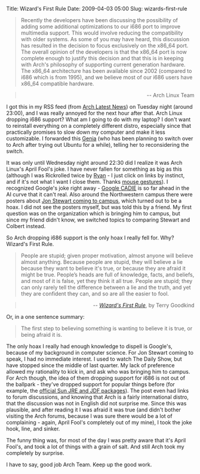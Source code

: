 Title: Wizard's First Rule
Date: 2009-04-03 05:00
Slug: wizards-first-rule

> Recently the developers have been discussing the possibility of adding
> some additional optimizations to our i686 port to improve multimedia
> support. This would involve reducing the compatibility with older
> systems. As some of you may have heard, this discussion has resulted
> in the decision to focus exclusively on the x86\_64 port. The overall
> opinion of the developers is that the x86\_64 port is now complete
> enough to justify this decision and that this is in keeping with
> Arch's philosophy of supporting current generation hardware. The
> x86\_64 architecture has been available since 2002 (compared to i686
> which is from 1995), and we believe most of our i686 users have
> x86\_64 compatible hardware.

<div style="text-align:right;">

> -- Arch Linux Team
> </p>

</div>

I got this in my RSS feed (from [Arch Latest
News](http://www.archlinux.org/news/440/)) on Tuesday night (around
23:00), and I was really annoyed for the next hour after that. Arch
Linux dropping i686 support? What am I going to do with my laptop? I
don't want to reinstall everything on a completely different distro,
especially since that practically promises to slow down my computer and
make it less customizable. I forwarded this
[Genia](http://petdinosaur.wordpress.com/) (who has been planning to
switch over to Arch after trying out Ubuntu for a while), telling her to
reconsidering the switch.

It was only until Wednesday night around 22:30 did I realize it was Arch
Linux's April Fool's joke. I have never fallen for something as big as
this (although I was Rickrolled twice by
[Ryan](http://ryangoesboom.blogspot.com/) - I just click on links by
instinct, and if it's not what I want I close them. Thanks [mouse
gestures](https://addons.mozilla.org/en-US/firefox/addon/6366)). I
recognized Google's joke right away - [Google
CADIE](http://googleblog.blogspot.com/2009/04/cadie-awakens.html) is so
far ahead in the AI curve that it can't real. Also around the
Northwestern campus there were posters about [Jon Stewart coming to
campus](http://media.www.dailynorthwestern.com/media/storage/paper853/news/2009/04/02/Campus/Jon-Stewart.Flyers.A.Hoax-3693775.shtml),
which turned out to be a hoax. I did not see the posters myself, but was
told this by a friend. My first question was on the organization which
is bringing him to campus, but since my friend didn't know, we switched
topics to comparing Stewart and Colbert instead.

So Arch dropping i686 support is the only hoax I really fell for. Why?
Wizard's First Rule.  

> People are stupid; given proper motivation, almost anyone will believe
> almost anything. Because people are stupid, they will believe a lie
> because they want to believe it's true, or because they are afraid it
> might be true. People’s heads are full of knowledge, facts, and
> beliefs, and most of it is false, yet they think it all true. People
> are stupid; they can only rarely tell the difference between a lie and
> the truth, and yet they are confident they can, and so are all the
> easier to fool.
> </p>

<div style="text-align:right;">

> -- [*Wizard's First
> Rule*](http://en.wikipedia.org/wiki/Wizard%27s_First_Rule), by Terry
> Goodkind
> </p>

</div>

Or, in a one sentence summary:  

> The first step to believing something is wanting to believe it is
> true, or being afraid it is.
> </p>

The only hoax I really had enough knowledge to dispell is Google's,
because of my background in computer science. For Jon Stewart coming to
speak, I had no immediate interest. I used to watch The Daily Show, but
have stopped since the middle of last quarter. My lack of preference
allowed my rationality to kick in, and ask who was bringing him to
campus. For Arch though, the idea of them dropping support for i686 is
not out of the ballpark - they've dropped support for popular things
before (for example, the [official Sun JRE and JDF
packages](http://www.archlinux.org/news/418/)). The post even had links
to forum discussions, and knowing that Arch is a fairly international
distro, that the discussion was not in English did not surprise me.
Since this was plausible, and after reading it I was afraid it was true
(and didn't bother visiting the Arch forums, because I was sure there
would be a lot of complaining - again, April Fool's completely out of my
mine), I took the joke hook, line, and sinker.

The funny thing was, for most of the day I was pretty aware that it's
April Fool's, and took a lot of things with a grain of salt. And still
Arch took my completely by surprise.

I have to say, good job Arch Team. Keep up the good work.

